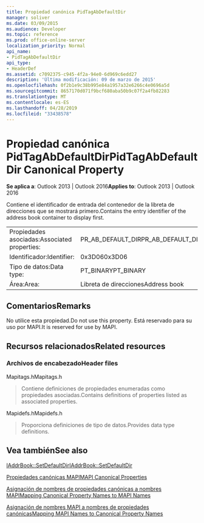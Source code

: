 ```yaml
---
title: Propiedad canónica PidTagAbDefaultDir
manager: soliver
ms.date: 03/09/2015
ms.audience: Developer
ms.topic: reference
ms.prod: office-online-server
localization_priority: Normal
api_name:
- PidTagAbDefaultDir
api_type:
- HeaderDef
ms.assetid: c7092375-c945-4f2a-94e0-6d969c6edd27
description: 'Última modificación: 09 de marzo de 2015'
ms.openlocfilehash: 0f2b1e9c38b995e84a1957a32e6266c4e0696a5d
ms.sourcegitcommit: 8657170d071f9bcf680aba50b9c07f2a4fb82283
ms.translationtype: MT
ms.contentlocale: es-ES
ms.lasthandoff: 04/28/2019
ms.locfileid: "33438578"
---
```

# <a name="pidtagabdefaultdir-canonical-property"></a><span data-ttu-id="0febe-103">Propiedad canónica PidTagAbDefaultDir</span><span class="sxs-lookup"><span data-stu-id="0febe-103">PidTagAbDefaultDir Canonical Property</span></span>

  
  
<span data-ttu-id="0febe-104">**Se aplica a**: Outlook 2013 | Outlook 2016</span><span class="sxs-lookup"><span data-stu-id="0febe-104">**Applies to**: Outlook 2013 | Outlook 2016</span></span> 
  
<span data-ttu-id="0febe-105">Contiene el identificador de entrada del contenedor de la libreta de direcciones que se mostrará primero.</span><span class="sxs-lookup"><span data-stu-id="0febe-105">Contains the entry identifier of the address book container to display first.</span></span> 
  
|||
|:-----|:-----|
|<span data-ttu-id="0febe-106">Propiedades asociadas:</span><span class="sxs-lookup"><span data-stu-id="0febe-106">Associated properties:</span></span>  <br/> |<span data-ttu-id="0febe-107">PR_AB_DEFAULT_DIR</span><span class="sxs-lookup"><span data-stu-id="0febe-107">PR_AB_DEFAULT_DIR</span></span>  <br/> |
|<span data-ttu-id="0febe-108">Identificador:</span><span class="sxs-lookup"><span data-stu-id="0febe-108">Identifier:</span></span>  <br/> |<span data-ttu-id="0febe-109">0x3D06</span><span class="sxs-lookup"><span data-stu-id="0febe-109">0x3D06</span></span>  <br/> |
|<span data-ttu-id="0febe-110">Tipo de datos:</span><span class="sxs-lookup"><span data-stu-id="0febe-110">Data type:</span></span>  <br/> |<span data-ttu-id="0febe-111">PT_BINARY</span><span class="sxs-lookup"><span data-stu-id="0febe-111">PT_BINARY</span></span>  <br/> |
|<span data-ttu-id="0febe-112">Área:</span><span class="sxs-lookup"><span data-stu-id="0febe-112">Area:</span></span>  <br/> |<span data-ttu-id="0febe-113">Libreta de direcciones</span><span class="sxs-lookup"><span data-stu-id="0febe-113">Address book</span></span>  <br/> |
   
## <a name="remarks"></a><span data-ttu-id="0febe-114">Comentarios</span><span class="sxs-lookup"><span data-stu-id="0febe-114">Remarks</span></span>

<span data-ttu-id="0febe-115">No utilice esta propiedad.</span><span class="sxs-lookup"><span data-stu-id="0febe-115">Do not use this property.</span></span> <span data-ttu-id="0febe-116">Está reservado para su uso por MAPI.</span><span class="sxs-lookup"><span data-stu-id="0febe-116">It is reserved for use by MAPI.</span></span>
  
## <a name="related-resources"></a><span data-ttu-id="0febe-117">Recursos relacionados</span><span class="sxs-lookup"><span data-stu-id="0febe-117">Related resources</span></span>

### <a name="header-files"></a><span data-ttu-id="0febe-118">Archivos de encabezado</span><span class="sxs-lookup"><span data-stu-id="0febe-118">Header files</span></span>

<span data-ttu-id="0febe-119">Mapitags.h</span><span class="sxs-lookup"><span data-stu-id="0febe-119">Mapitags.h</span></span>
  
> <span data-ttu-id="0febe-120">Contiene definiciones de propiedades enumeradas como propiedades asociadas.</span><span class="sxs-lookup"><span data-stu-id="0febe-120">Contains definitions of properties listed as associated properties.</span></span>
    
<span data-ttu-id="0febe-121">Mapidefs.h</span><span class="sxs-lookup"><span data-stu-id="0febe-121">Mapidefs.h</span></span>
  
> <span data-ttu-id="0febe-122">Proporciona definiciones de tipo de datos.</span><span class="sxs-lookup"><span data-stu-id="0febe-122">Provides data type definitions.</span></span>
    
## <a name="see-also"></a><span data-ttu-id="0febe-123">Vea también</span><span class="sxs-lookup"><span data-stu-id="0febe-123">See also</span></span>



[<span data-ttu-id="0febe-124">IAddrBook::SetDefaultDir</span><span class="sxs-lookup"><span data-stu-id="0febe-124">IAddrBook::SetDefaultDir</span></span>](iaddrbook-setdefaultdir.md)


[<span data-ttu-id="0febe-125">Propiedades canónicas MAPI</span><span class="sxs-lookup"><span data-stu-id="0febe-125">MAPI Canonical Properties</span></span>](mapi-canonical-properties.md)
  
[<span data-ttu-id="0febe-126">Asignación de nombres de propiedades canónicas a nombres MAPI</span><span class="sxs-lookup"><span data-stu-id="0febe-126">Mapping Canonical Property Names to MAPI Names</span></span>](mapping-canonical-property-names-to-mapi-names.md)
  
[<span data-ttu-id="0febe-127">Asignación de nombres MAPI a nombres de propiedades canónicas</span><span class="sxs-lookup"><span data-stu-id="0febe-127">Mapping MAPI Names to Canonical Property Names</span></span>](mapping-mapi-names-to-canonical-property-names.md)

